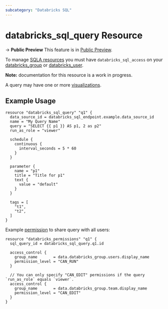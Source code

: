 ```yaml
---
subcategory: "Databricks SQL"
---
```

# databricks_sql_query Resource

-> **Public Preview** This feature is in [Public Preview](https://docs.databricks.com/release-notes/release-types.html).

To manage [SQLA resources](https://docs.databricks.com/sql/get-started/concepts.html) you must have `databricks_sql_access` on your [databricks_group](group.md#databricks_sql_access) or [databricks_user](user.md#databricks_sql_access).

**Note:** documentation for this resource is a work in progress.

A query may have one or more [visualizations](sql_visualization.md).

## Example Usage

```hcl
resource "databricks_sql_query" "q1" {
  data_source_id = databricks_sql_endpoint.example.data_source_id
  name = "My Query Name"
  query = "SELECT {{ p1 }} AS p1, 2 as p2"
  run_as_role = "viewer"

  schedule {
    continuous {
      interval_seconds = 5 * 60
    }
  }

  parameter {
    name = "p1"
    title = "Title for p1"
    text {
      value = "default"
    }
  }

  tags = [
    "t1",
    "t2",
  ]
}
```

Example [permission](permissions.md) to share query with all users:

```hcl
resource "databricks_permissions" "q1" {
  sql_query_id = databricks_sql_query.q1.id

  access_control {
    group_name       = data.databricks_group.users.display_name
    permission_level = "CAN_RUN"
  }

  // You can only specify "CAN_EDIT" permissions if the query `run_as_role` equals `viewer`.
  access_control {
    group_name       = data.databricks_group.team.display_name
    permission_level = "CAN_EDIT"
  }
}
```
